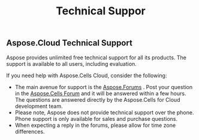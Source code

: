 ﻿---
title: Technical Suppor
second_title: Aspose.Cells Cloud Documen
type: docs
url: /ar/technical-support/
description: Aspose.Cells Cloud supports Excel to create, convert, merge, split, protected, inner object operation, and so on
weight: 80
---
## **Aspose.Cloud Technical Support**
Aspose provides unlimited free technical support for all its products. The support is available to all users, including evaluation.

If you need help with Aspose.Cells Cloud, consider the following:

- The main avenue for support is the [Aspose.Forums](http://forum.aspose.cloud/) . Post your question in the [Aspose.Cells Forum](https://forum.aspose.cloud/c/cells) and it will be answered within a few hours. The questions are answered directly by the Aspose.Cells for Cloud development team.
- Please note, Aspose does not provide technical support over the phone. Phone support is only available for sales and purchase questions.
- When expecting a reply in the forums, please allow for time zone differences.


